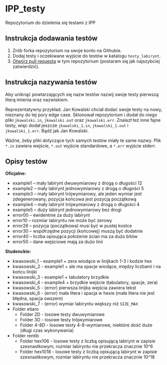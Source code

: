 # IPP_testy

Repozytorium do dzielenia się testami z IPP

## Instrukcja dodawania testów

1. Zrób forka repozytorium na swoje konto na Githubie.
2. Dodaj testy i oczekiwane wyjście do testów w katalogu `testy_labirynt`.
3. [Otwórz pull requesta](https://docs.github.com/en/pull-requests/collaborating-with-pull-requests/proposing-changes-to-your-work-with-pull-requests/creating-a-pull-request-from-a-fork) w tym repozytorium (postaram się jak najszybciej zatwierdzić).

## Instrukcja nazywania testów

Aby uniknąć powtarzających się nazw testów nazwij swoje testy pierwszą literą imienia oraz nazwiskiem.

Reprezentatywny przykład. Jan Kowalski chciał dodać swoje testy na nowy, nieznany do tej pory edge case.
Sklonował repozytorium i dodał do niego pliki `jkowalski.in`, `jkowalski.out` oraz `jkowalski.err`.
Znalazł też inne fajne testy, więc dodał jeszcze `jkowalski_1.in`, `jkowalski_1.out` i `jkowalski_1.err`.
Bądź jak Jan Kowalski.

Ważne, żeby pliki dotyczące tych samych testów miały te same nazwy. Plik `*.in` zawiera wejście, `*.out` wyjście
standardowe,  a `*.err` wyjście stderr.

## Opisy testów

**Oficjalne:**

- example1 – mały labirynt dwuwymiarowy z drogą o długości 12
- example2 – mały labirynt jednowymiarowy z drogą o długości 5
- example3 – mały labirynt trójwymiarowy, ale jeden wymiar jest zdegenerowany, pozycja końcowa jest pozycją początkową
- example4 – mały labirynt trójwymiarowy z drogą o długości 4
- example5 – duży labirynt jednowymiarowy bez drogi
- error00 – ewidentnie za duży labirynt
- error10 – rozmiar labiryntu nie może być zerowy
- error26 – pozycja (początkowa) musi być w pustej kostce
- error30 – współrzędne pozycji (końcowej) muszą być dodatnie
- error40 – liczba opisująca położenie ścian ma za dużo bitów
- error50 – dane wejściowe mają za dużo linii

**Studenckie:**

- kwasowski_1 - example1 + zera wiodące w linijkach 1-3 i kodzie hex
- kwasowski_2 - example1 + ale ma spacje wiodące, między liczbami i na końcu linijki
- kwasowski_3 - example1 + tabulatory brzydkie
- kwasowski_4 - example4 + brzydkie wejście (tabulatory, spacje, zera)
- kwasowski_5 - (error) pierwsza linijka wejścia zawiera tekst
- kwasowski_6 - (error) mała litera i spacja w hexie (mała litera nie jest błędna, spacja owszem)
- kwasowski_7 - (error) wymiar labiryntu większy niż `SIZE_MAX`
- Folder etiaro
  - Folder 2D - losowe testy dwuwymiarowe
  - Folder 3D - losowe testy trójwymiarowe
  - Folder 4-8D - losowe testy 4-8-wymiarowe, niektóre dość duże (długi czas wykonywania)
- Folder rentib
  - Folder hex106 - losowe testy z liczbą opisującą labirynt w zapisie szesnastkowym, rozmiar labiryntu nie przekracza znacznie 10^6
  - Folder hex1018 - losowe testy z liczbą opisującą labirynt w zapisie szesnastkowym, rozmiar labiryntu nie przekracza znacznie 10^18
